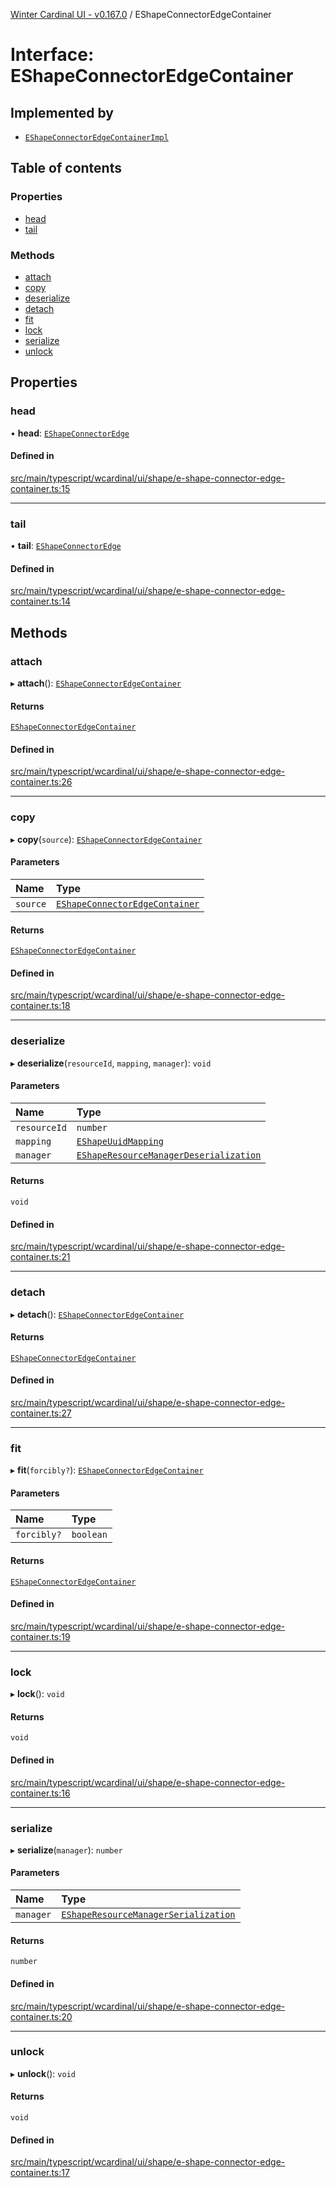 [Winter Cardinal UI - v0.167.0](../index.md) / EShapeConnectorEdgeContainer

# Interface: EShapeConnectorEdgeContainer

## Implemented by

- [`EShapeConnectorEdgeContainerImpl`](../classes/EShapeConnectorEdgeContainerImpl.md)

## Table of contents

### Properties

- [head](EShapeConnectorEdgeContainer.md#head)
- [tail](EShapeConnectorEdgeContainer.md#tail)

### Methods

- [attach](EShapeConnectorEdgeContainer.md#attach)
- [copy](EShapeConnectorEdgeContainer.md#copy)
- [deserialize](EShapeConnectorEdgeContainer.md#deserialize)
- [detach](EShapeConnectorEdgeContainer.md#detach)
- [fit](EShapeConnectorEdgeContainer.md#fit)
- [lock](EShapeConnectorEdgeContainer.md#lock)
- [serialize](EShapeConnectorEdgeContainer.md#serialize)
- [unlock](EShapeConnectorEdgeContainer.md#unlock)

## Properties

### head

• **head**: [`EShapeConnectorEdge`](EShapeConnectorEdge.md)

#### Defined in

[src/main/typescript/wcardinal/ui/shape/e-shape-connector-edge-container.ts:15](https://github.com/winter-cardinal/winter-cardinal-ui/blob/v0.167.0/src/main/typescript/wcardinal/ui/shape/e-shape-connector-edge-container.ts#L15)

___

### tail

• **tail**: [`EShapeConnectorEdge`](EShapeConnectorEdge.md)

#### Defined in

[src/main/typescript/wcardinal/ui/shape/e-shape-connector-edge-container.ts:14](https://github.com/winter-cardinal/winter-cardinal-ui/blob/v0.167.0/src/main/typescript/wcardinal/ui/shape/e-shape-connector-edge-container.ts#L14)

## Methods

### attach

▸ **attach**(): [`EShapeConnectorEdgeContainer`](EShapeConnectorEdgeContainer.md)

#### Returns

[`EShapeConnectorEdgeContainer`](EShapeConnectorEdgeContainer.md)

#### Defined in

[src/main/typescript/wcardinal/ui/shape/e-shape-connector-edge-container.ts:26](https://github.com/winter-cardinal/winter-cardinal-ui/blob/v0.167.0/src/main/typescript/wcardinal/ui/shape/e-shape-connector-edge-container.ts#L26)

___

### copy

▸ **copy**(`source`): [`EShapeConnectorEdgeContainer`](EShapeConnectorEdgeContainer.md)

#### Parameters

| Name | Type |
| :------ | :------ |
| `source` | [`EShapeConnectorEdgeContainer`](EShapeConnectorEdgeContainer.md) |

#### Returns

[`EShapeConnectorEdgeContainer`](EShapeConnectorEdgeContainer.md)

#### Defined in

[src/main/typescript/wcardinal/ui/shape/e-shape-connector-edge-container.ts:18](https://github.com/winter-cardinal/winter-cardinal-ui/blob/v0.167.0/src/main/typescript/wcardinal/ui/shape/e-shape-connector-edge-container.ts#L18)

___

### deserialize

▸ **deserialize**(`resourceId`, `mapping`, `manager`): `void`

#### Parameters

| Name | Type |
| :------ | :------ |
| `resourceId` | `number` |
| `mapping` | [`EShapeUuidMapping`](EShapeUuidMapping.md) |
| `manager` | [`EShapeResourceManagerDeserialization`](../classes/EShapeResourceManagerDeserialization.md) |

#### Returns

`void`

#### Defined in

[src/main/typescript/wcardinal/ui/shape/e-shape-connector-edge-container.ts:21](https://github.com/winter-cardinal/winter-cardinal-ui/blob/v0.167.0/src/main/typescript/wcardinal/ui/shape/e-shape-connector-edge-container.ts#L21)

___

### detach

▸ **detach**(): [`EShapeConnectorEdgeContainer`](EShapeConnectorEdgeContainer.md)

#### Returns

[`EShapeConnectorEdgeContainer`](EShapeConnectorEdgeContainer.md)

#### Defined in

[src/main/typescript/wcardinal/ui/shape/e-shape-connector-edge-container.ts:27](https://github.com/winter-cardinal/winter-cardinal-ui/blob/v0.167.0/src/main/typescript/wcardinal/ui/shape/e-shape-connector-edge-container.ts#L27)

___

### fit

▸ **fit**(`forcibly?`): [`EShapeConnectorEdgeContainer`](EShapeConnectorEdgeContainer.md)

#### Parameters

| Name | Type |
| :------ | :------ |
| `forcibly?` | `boolean` |

#### Returns

[`EShapeConnectorEdgeContainer`](EShapeConnectorEdgeContainer.md)

#### Defined in

[src/main/typescript/wcardinal/ui/shape/e-shape-connector-edge-container.ts:19](https://github.com/winter-cardinal/winter-cardinal-ui/blob/v0.167.0/src/main/typescript/wcardinal/ui/shape/e-shape-connector-edge-container.ts#L19)

___

### lock

▸ **lock**(): `void`

#### Returns

`void`

#### Defined in

[src/main/typescript/wcardinal/ui/shape/e-shape-connector-edge-container.ts:16](https://github.com/winter-cardinal/winter-cardinal-ui/blob/v0.167.0/src/main/typescript/wcardinal/ui/shape/e-shape-connector-edge-container.ts#L16)

___

### serialize

▸ **serialize**(`manager`): `number`

#### Parameters

| Name | Type |
| :------ | :------ |
| `manager` | [`EShapeResourceManagerSerialization`](../classes/EShapeResourceManagerSerialization.md) |

#### Returns

`number`

#### Defined in

[src/main/typescript/wcardinal/ui/shape/e-shape-connector-edge-container.ts:20](https://github.com/winter-cardinal/winter-cardinal-ui/blob/v0.167.0/src/main/typescript/wcardinal/ui/shape/e-shape-connector-edge-container.ts#L20)

___

### unlock

▸ **unlock**(): `void`

#### Returns

`void`

#### Defined in

[src/main/typescript/wcardinal/ui/shape/e-shape-connector-edge-container.ts:17](https://github.com/winter-cardinal/winter-cardinal-ui/blob/v0.167.0/src/main/typescript/wcardinal/ui/shape/e-shape-connector-edge-container.ts#L17)
